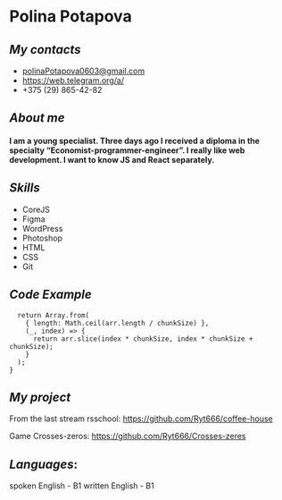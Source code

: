 # **Polina Potapova**

## ***My contacts***

+ polinaPotapova0603@gmail.com
+ https://web.telegram.org/a/
+ +375 (29) 865-42-82

## ***About me***
#### I am a young specialist. Three days ago I received a diploma in the specialty “Economist-programmer-engineer”. I really like web development. I want to know JS and React separately.

## ***Skills***
* CoreJS
* Figma
* WordPress
* Photoshop
* HTML
* CSS
* Git

## ***Code Example***

```function createChunks(arr, chunkSize) {
  return Array.from(
    { length: Math.ceil(arr.length / chunkSize) },
    (_, index) => {
      return arr.slice(index * chunkSize, index * chunkSize + chunkSize);
    }
  );
}
```
## ***My project***

From the last stream rsschool:
https://github.com/Ryt666/coffee-house

Game Crosses-zeros:
https://github.com/Ryt666/Crosses-zeres

## ***Languages***:
spoken English - B1
written English - B1

